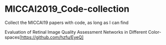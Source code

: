 # MICCAI2019_Code-collection
Collect the MICCAI19 papers with code, as long as I can find


Evaluation of Retinal Image Quality Assessment Networks in Different Color-spaces[https://github.com/hzfu/EyeQ]


